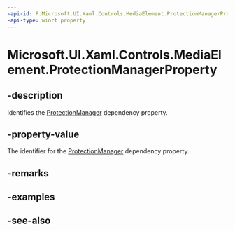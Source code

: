 ```yaml
---
-api-id: P:Microsoft.UI.Xaml.Controls.MediaElement.ProtectionManagerProperty
-api-type: winrt property
---
```


<!-- Property syntax
public Windows.UI.Xaml.DependencyProperty ProtectionManagerProperty { get; }
-->

# Microsoft.UI.Xaml.Controls.MediaElement.ProtectionManagerProperty

## -description
Identifies the [ProtectionManager](mediaelement_protectionmanager.md) dependency property.

## -property-value
The identifier for the [ProtectionManager](mediaelement_protectionmanager.md) dependency property.

## -remarks

## -examples

## -see-also
